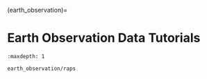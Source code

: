 (earth_observation)=

# Earth Observation Data Tutorials

```{toctree}
:maxdepth: 1

earth_observation/raps
```